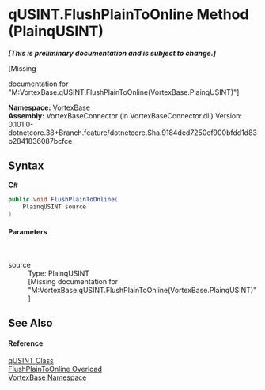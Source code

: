 # qUSINT.FlushPlainToOnline Method (PlainqUSINT)
 _**\[This is preliminary documentation and is subject to change.\]**_

\[Missing <summary> documentation for "M:VortexBase.qUSINT.FlushPlainToOnline(VortexBase.PlainqUSINT)"\]

**Namespace:**&nbsp;<a href="N_VortexBase.md">VortexBase</a><br />**Assembly:**&nbsp;VortexBaseConnector (in VortexBaseConnector.dll) Version: 0.101.0-dotnetcore.38+Branch.feature/dotnetcore.Sha.9184ded7250ef900bfdd1d83b2841836087bcfce

## Syntax

**C#**<br />
``` C#
public void FlushPlainToOnline(
	PlainqUSINT source
)
```


#### Parameters
&nbsp;<dl><dt>source</dt><dd>Type: PlainqUSINT<br />\[Missing <param name="source"/> documentation for "M:VortexBase.qUSINT.FlushPlainToOnline(VortexBase.PlainqUSINT)"\]</dd></dl>

## See Also


#### Reference
<a href="T_VortexBase_qUSINT.md">qUSINT Class</a><br /><a href="Overload_VortexBase_qUSINT_FlushPlainToOnline.md">FlushPlainToOnline Overload</a><br /><a href="N_VortexBase.md">VortexBase Namespace</a><br />